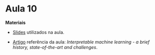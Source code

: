 # Aula 10

**Materiais**


* [Slides](https://edisciplinas.usp.br/pluginfile.php/7418118/mod_resource/content/1/Aula%2015.pdf) utilizados na aula.

* [Artigo](https://arxiv.org/abs/2010.09337) referência da aula: *Interpretable machine learning - a brief history, state-of-the-art and challenges*.
